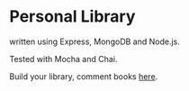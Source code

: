 # Personal Library

written using Express, MongoDB and Node.js.

Tested with Mocha and Chai.

Build your library, comment books [here](https://boilerplate-project-library.evg13ny.repl.co).